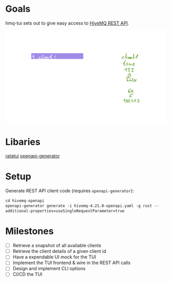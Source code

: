 # Goals
hmq-tui sets out to give easy access to [HiveMQ  REST API](https://docs.hivemq.com/hivemq/4.21/rest-api/specification/).

![tui_vision](tui_vision.png)

# Libaries
[ratatui](https://github.com/ratatui-org/ratatui)
[openapi-generator](https://github.com/OpenAPITools/openapi-generator/blob/master/docs/generators/rust.md)

# Setup

Generate REST API client code (requires `openapi-generator`):
```
cd hivemq-openapi
openapi-generator generate -i hivemq-4.21.0-openapi.yaml -g rust --additional-properties=useSingleRequestParameter=true
```

# Milestones

- [ ] Retrieve a snapshot of all available clients
- [ ] Retrieve the client details of a given client id
- [ ] Have a expendable UI mock for the TUI
- [ ] Implement the TUI frontend & wire in the REST API calls
- [ ] Design and implement CLI options
- [ ] CI/CD the TUI
